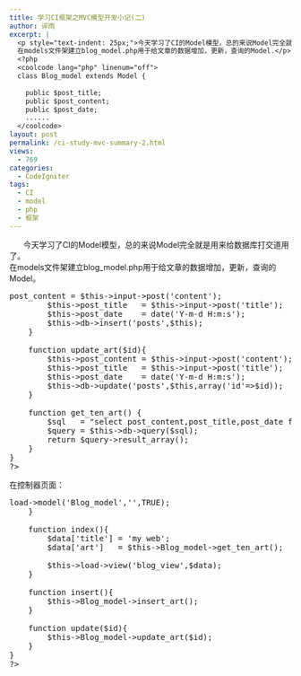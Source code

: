 ```yaml
---
title: 学习CI框架之MVC模型开发小记(二)
author: 谇雨
excerpt: |
  <p style="text-indent: 25px;">今天学习了CI的Model模型，总的来说Model完全就是用来给数据库打交道用了。
  在models文件架建立blog_model.php用于给文章的数据增加，更新，查询的Model.</p>
  <?php
  <coolcode lang="php" linenum="off">
  class Blog_model extends Model {
  	
  	public $post_title;
  	public $post_content;
  	public $post_date;
  	......
  </coolcode>
layout: post
permalink: /ci-study-mvc-summary-2.html
views:
  - 769
categories:
  - CodeIgniter
tags:
  - CI
  - model
  - php
  - 框架
---
```

<p style="text-indent: 25px;">
  今天学习了CI的Model模型，总的来说Model完全就是用来给数据库打交道用了。<br /> 在models文件架建立blog_model.php用于给文章的数据增加，更新，查询的Model。
</p>

<pre class="lang:php decode:true " ><?php
class Blog_model extends Model {
	
	public $post_title;
	public $post_content;
	public $post_date;
	
	function __contrust(){
		parent::Model();
	}
	
	function insert_art(){
		$this->post_content = $this->input->post('content');
		$this->post_title   = $this->input->post('title');
		$this->post_date    = date('Y-m-d H:m:s');
		$this->db->insert('posts',$this);
	}
	
	function update_art($id){
		$this->post_content = $this->input->post('content');
		$this->post_title   = $this->input->post('title');
		$this->post_date    = date('Y-m-d H:m:s');
		$this->db->update('posts',$this,array('id'=>$id));
	}
	
	function get_ten_art() {
		$sql   = "select post_content,post_title,post_date from wp_posts limit 3";
		$query = $this->db->query($sql);
		return $query->result_array();
	}
}
?></pre>

<!--more-->

  
在控制器页面：

<pre class="lang:default decode:true " ><?php
class Blog extends Controller{
	function __construct(){
		parent::Controller();
		//构造时，加载模型
		$this->load->model('Blog_model','',TRUE);
	}

	function index(){
		$data['title'] = 'my web';
		$data['art']   = $this->Blog_model->get_ten_art();

		$this->load->view('blog_view',$data);
	}
	
	function insert(){
		$this->Blog_model->insert_art();
	}
	
	function update($id){
		$this->Blog_model->update_art($id);
	}
}
?></pre>